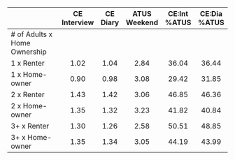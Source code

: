 
|                      | CE<br>Interview |  CE<br>Diary | ATUS<br>Weekend | CE:Int<br>%ATUS | CE:Dia<br>%ATUS |
| -------------------- | :----------: | :----------: | :----------: | :----------: | :----------: |
| # of Adults x Home Ownership |              |              |              |              |              |
| 1 x Renter           |         1.02 |         1.04 |         2.84 |        36.04 |        36.44 |
| 1 x Home-owner       |         0.90 |         0.98 |         3.08 |        29.42 |        31.85 |
| 2 x Renter           |         1.43 |         1.42 |         3.06 |        46.85 |        46.36 |
| 2 x Home-owner       |         1.35 |         1.32 |         3.23 |        41.82 |        40.84 |
| 3+ x Renter          |         1.30 |         1.26 |         2.58 |        50.51 |        48.85 |
| 3+ x Home-owner      |         1.35 |         1.34 |         3.05 |        44.19 |        43.99 |


